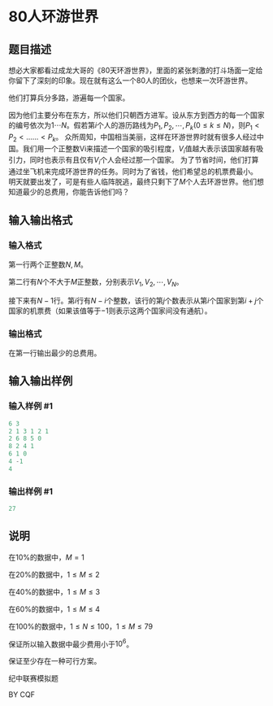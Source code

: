 # 80人环游世界

## 题目描述

想必大家都看过成龙大哥的《80天环游世界》，里面的紧张刺激的打斗场面一定给你留下了深刻的印象。现在就有这么一个80人的团伙，也想来一次环游世界。

他们打算兵分多路，游遍每一个国家。

因为他们主要分布在东方，所以他们只朝西方进军。设从东方到西方的每一个国家的编号依次为$1 \cdots N$。假若第$i$个人的游历路线为$P_1,P_2,\cdots ,P_k(0≤k≤N)$，则$P_1<P_2<......<P_k$。 众所周知，中国相当美丽，这样在环游世界时就有很多人经过中国。我们用一个正整数Vi来描述一个国家的吸引程度，$V_i$值越大表示该国家越有吸引力，同时也表示有且仅有$V_i$个人会经过那一个国家。 为了节省时间，他们打算通过坐飞机来完成环游世界的任务。同时为了省钱，他们希望总的机票费最小。 明天就要出发了，可是有些人临阵脱逃，最终只剩下了$M$个人去环游世界。他们想知道最少的总费用，你能告诉他们吗？ 

## 输入输出格式

### 输入格式

第一行两个正整数$N,M$。

第二行有$N$个不大于$M$正整数，分别表示$V_1,V_2,\cdots, V_N$。

接下来有$N-1$行。第$i$行有$N-i$个整数，该行的第$j$个数表示从第$i$个国家到第$i+j$个国家的机票费（如果该值等于$-1$则表示这两个国家间没有通航）。

### 输出格式

在第一行输出最少的总费用。

## 输入输出样例

### 输入样例 #1

```cpp
6 3
2 1 3 1 2 1
2 6 8 5 0
8 2 4 1
6 1 0
4 -1
4
```


### 输出样例 #1

```cpp
27
```


## 说明

在10%的数据中，$M=1$

在20%的数据中，$1≤M≤2$

在40%的数据中，$1≤M≤3$

在60%的数据中，$1≤M≤4$

在100%的数据中，$1≤N≤100$，$1≤M≤79$

保证所以输入数据中最少费用小于$10^6$。

保证至少存在一种可行方案。

纪中联赛模拟题

BY CQF 


